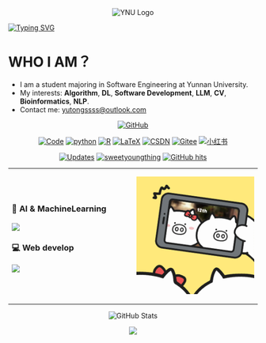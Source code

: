 <!---![Monash UAS](https://raw.githubusercontent.com/alwinw/alwinw/master/images/Monash-UAS-Banner.jpg)--->

<div align="center">
  <img src="https://app.svg.la/generate/67f75b3059113_20250410054624.svg" alt="YNU Logo" width="60%">
</div>

[![Typing SVG](https://readme-typing-svg.demolab.com?font=Noto+Serif+Simplified+Chinese&size=30&pause=1000&width=435&lines=%E4%BD%A0%E5%A5%BD%EF%BC%8C%E6%88%91%E7%9A%84%E6%9C%8B%E5%8F%8B;Hello%2C+my+friend)](https://git.io/typing-svg)
# WHO I AM？
- I am a student majoring in Software Engineering at Yunnan University.
- My interests: **Algorithm**, **DL**, **Software Development**, **LLM**, **CV**, **Bioinformatics**, **NLP**.
- Contact me: yutongssss@outlook.com
<p align="center">
    <a href="https://github.com/sweetyoungthing" target="_blank"><img alt="GitHub" src="https://img.shields.io/badge/-@sweetyoungthing-181717?style=flat-square&logo=GitHub&logoColor=white"></a>
</p>

<p align="center">
    <a href="https://github.com/sweetyoungthing?tab=repositories" target="_blank"><img alt="Code" src="https://img.shields.io/badge/-code-000000?style=flat-square&logo=Plex&logoColor=white"></a>
    <a href="https://github.com/sweetyoungthing?tab=repositories&language=python" target="_blank"><img alt="python" src="https://img.shields.io/badge/-python-3776AB?style=flat-square&logo=Python&logoColor=white"></a>
    <a href="https://github.com/sweetyoungthing?tab=repositories&language=r" target="_blank"><img alt="R" src="https://img.shields.io/badge/-R-276DC3?style=flat-square&logo=R&logoColor=white"></a>
    <a href="https://github.com/sweetyoungthing?tab=repositories&language=TeX" target="_blank"><img alt="LaTeX" src="https://img.shields.io/badge/-LaTeX-008080?style=flat-square&logo=LaTeX&logoColor=white"></a>
    <a href="https://blog.csdn.net/m0_74436794?type=blog" target="_blank"><img alt="CSDN" src="https://img.shields.io/badge/-CSDN-D71F1A?style=flat-square&logo=csdn&logoColor=white"/></a>
    <a href="https://gitee.com/sweetyoungthing" target="_blank"><img alt="Gitee" src="https://img.shields.io/badge/-Gitee-C71D23?style=flat-square&logo=gitee&logoColor=white"/></a>
    <a href="https://www.xiaohongshu.com/user/profile/62e90aeb000000001f005613" target="_blank"><img alt="小红书" src="https://img.shields.io/badge/-小红书-FF2449?style=flat-square&logo=heart&logoColor=white"/></a>
</p>

<p align="center">
    <a href="https://github.com/sweetyoungthing?tab=followers" target="_blank"><img alt="Updates" src="https://img.shields.io/badge/--000000?style=flat-square&logo=RSS&logoColor=white"></a>
    <a href="https://github.com/sweetyoungthing" target="_blank"><img alt="sweetyoungthing" src="https://badges.pufler.dev/visits/sweetyoungthing/sweetyoungthing?logo=GitHub&label=visits&color=success&logoColor=white&style=flat-square"/></a>
    <!--<a href="https://github.com/alwinw" target="_blank"><img alt="profile hits" src="https://img.shields.io/jsdelivr/gh/hw/alwinw/alwinw?label=hits&style=flat-square"></a>-->
    <a href="https://github.com/sweetyoungthing/sweetyoungthing" target="_blank"><img alt="GitHub hits" src="https://img.shields.io/github/last-commit/sweetyoungthing/sweetyoungthing?label=profile%20updated&style=flat-square"></a>
</p>

<table>
<tr>
<td width="50%">

### 🤖 AI & MachineLearning
<p> 
  <img align="center" src="https://go-skill-icons.vercel.app/api/icons?i=pytorch,sklearn,opencv,numpy,scipy,pandas,matplotlib,seaborn"> 
</p>

### 💻 Web develop
<p> 
  <img align="center" src="https://go-skill-icons.vercel.app/api/icons?i=html,js,ts,vue,react,java,spring,flask">
</p>

</td>
<td width="50%">

![技术相关图片](images/14251744292106_.pic_hd.jpg)

</td>
</tr>
</table>

<p align="center">
    <img alt = "GitHub Stats" src="https://github-readme-stats.vercel.app/api?username=sweetyoungthing&show_icons=true&hide=issues&icon_color=000000&hide_border=true&title_color=5391FE&text_color=555">
</p>
<div align="center"> 
    <img src="https://github-readme-stats.vercel.app/api/top-langs/?username=sweetyoungthing&hide_title=true&hide_border=true&layout=compact&langs_count=6&text_color=000&icon_color=fff&bg_color=0,52fa5a,4dfcff,c64dff&theme=graywhite" 
         style="width: 450px; max-width: 800px;" /> 
</div>

